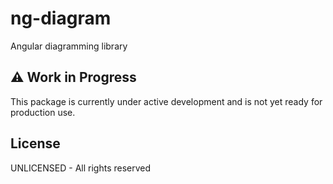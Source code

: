 # ng-diagram

Angular diagramming library

## ⚠️ Work in Progress

This package is currently under active development and is not yet ready for production use.

## License

UNLICENSED - All rights reserved